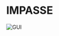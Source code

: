 # IMPASSE


![GUI](https://github.com/milicazivkovic15/Radovi/blob/master/JAVA/Impasse/Impasse.PNG)
